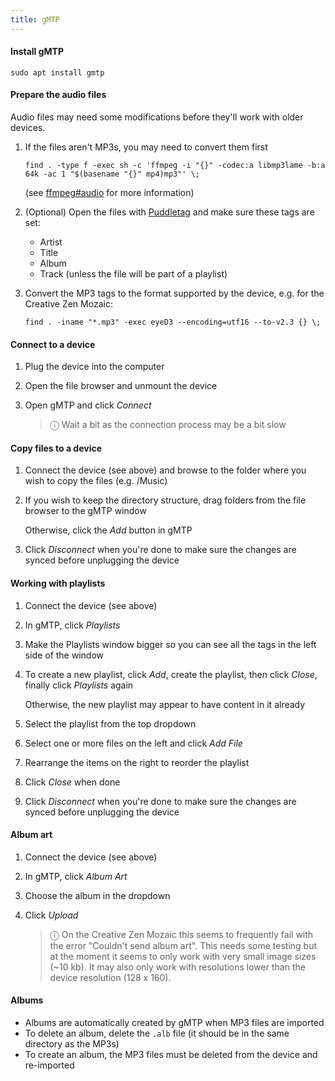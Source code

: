 ```yaml
---
title: gMTP
---
```


#### Install gMTP

```
sudo apt install gmtp
```

#### Prepare the audio files

Audio files may need some modifications before they'll work with older devices.

1. If the files aren't MP3s, you may need to convert them first

   ```
   find . -type f -exec sh -c 'ffmpeg -i "{}" -codec:a libmp3lame -b:a 64k -ac 1 "$(basename "{}" mp4)mp3"' \;
   ```

   (see [ffmpeg#audio](ffmpeg#audio) for more information)

1. (Optional) Open the files with [Puddletag](puddletag) and make sure these tags are set:

   - Artist
   - Title
   - Album
   - Track (unless the file will be part of a playlist)

1. Convert the MP3 tags to the format supported by the device, e.g. for the Creative Zen Mozaic:

   ```
   find . -iname "*.mp3" -exec eyeD3 --encoding=utf16 --to-v2.3 {} \;
   ```

#### Connect to a device

1. Plug the device into the computer

1. Open the file browser and unmount the device

1. Open gMTP and click _Connect_

   > ⓘ Wait a bit as the connection process may be a bit slow

#### Copy files to a device

1. Connect the device (see above) and browse to the folder where you wish to copy the files (e.g. /Music)

1. If you wish to keep the directory structure, drag folders from the file browser to the gMTP window

   Otherwise, click the _Add_ button in gMTP

1. Click _Disconnect_ when you're done to make sure the changes are synced before unplugging the device

#### Working with playlists

1. Connect the device (see above)

1. In gMTP, click _Playlists_

1. Make the Playlists window bigger so you can see all the tags in the left side of the window

1. To create a new playlist, click _Add_, create the playlist, then click _Close_, finally click _Playlists_ again

   Otherwise, the new playlist may appear to have content in it already

1. Select the playlist from the top dropdown

1. Select one or more files on the left and click _Add File_

1. Rearrange the items on the right to reorder the playlist

1. Click _Close_ when done

1. Click _Disconnect_ when you're done to make sure the changes are synced before unplugging the device

#### Album art

1. Connect the device (see above)

1. In gMTP, click _Album Art_

1. Choose the album in the dropdown

1. Click _Upload_

   > ⓘ On the Creative Zen Mozaic this seems to frequently fail with the error "Couldn't send album art". This needs some testing but at the moment it seems to only work with very small image sizes (~10 kb). It may also only work with resolutions lower than the device resolution (128 x 160).

#### Albums

- Albums are automatically created by gMTP when MP3 files are imported
- To delete an album, delete the `.alb` file (it should be in the same directory as the MP3s)
- To create an album, the MP3 files must be deleted from the device and re-imported
